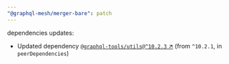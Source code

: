 ```yaml
---
"@graphql-mesh/merger-bare": patch
---
```

dependencies updates:
  - Updated dependency [`@graphql-tools/utils@^10.2.3` ↗︎](https://www.npmjs.com/package/@graphql-tools/utils/v/10.2.3) (from `^10.2.1`, in `peerDependencies`)

